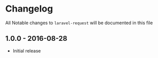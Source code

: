 # Changelog

All Notable changes to `laravel-request` will be documented in this file

## 1.0.0 - 2016-08-28

- Initial release
